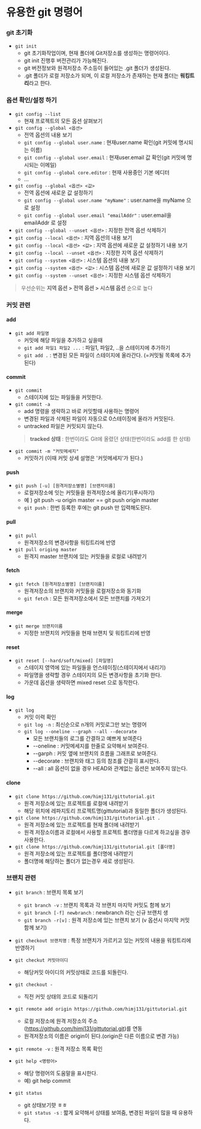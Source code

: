 #  유용한 git 명령어

### git 초기화
- `git init` 
    - git 초기화작업이며, 현재 폴더에 Git저장소를 생성하는 명령어이다.
    - git init 진행후 버전관리가 가능해진다.
    - git 버전정보와 원격저장소 주소등이 들어있는 .git 폴더가 생성된다.
    - .git 폴더가 로컬 저장소가 되며, 이 로컬 저장소가 존재하는 현재 폴더는 **워킹트리**라고 한다.
    
### 옵션 확인/설정 하기
- `git config --list` 
   - 현재 프로젝트의 모든 옵션 살펴보기  
- `git config --global <옵션> ` 
    - 전역 옵션의 내용 보기  
    - `git config --global user.name` : 현재user.name 확인(git 커밋에 명시되는 이름)
    - `git config --global user.email` : 현재user.email 값 확인(git 커밋에 명시되는 이메일)
    - `git config --global core.editor` : 현재 사용중인 기본 에디터
    - ...
- `git config --global <옵션> <값> `
    - 전역 옵션에 새로운 값 설정하기
    - `git config --global user.name "myName"` : user.name을 myName 으로 설정
    - `git config --global user.email "emailAddr"` : user.email을 emailAddr 로 설정
- `git config --global --unset <옵션>` : 지정한 전역 옵션 삭제하기  
- `git config --local <옵션>` : 지역 옵션의 내용 보기  
- `git config --local <옵션> <값>` : 지역 옵션에 새로운 값 설정하기 내용 보기  
- `git config --local --unset <옵션>` : 지정한 지역 옵션 삭제하기  
- `git config --system <옵션>` : 시스템 옵션의 내용 보기  
- `git config --system <옵션> <값>` : 시스템 옵션에 새로운 값 설정하기 내용 보기  
- `git config --system --unset <옵션>` : 지정한 시스템 옵션 삭제하기
> 우선순위는 **지역 옵션 > 전역 옵션 > 시스템 옵션** 순으로 높다  

### 커밋 관련
#### add
- `git add 파일명` 
    - 커밋에 해당 파일을 추가하고 싶을때
    - `git add 파일1 파일2 ...` : 파일1, 파일2, ..을 스테이지에 추가하기
    - `git add .` : 변경된 모든 파일이 스테이지에 올라간다. (=커밋될 목록에 추가된다)
#### commit
- `git commit` 
    - 스테이지에 있는 파일들을 커밋한다.
- `git commit -a` 
    - add 명령을 생략하고 바로 커밋할때 사용하는 명령어
    - 변경된 파일과 삭제된 파일이 자동으로 0스테이징에 올라가 커밋된다.
    - untracked 파일은 커밋되지 않는다.
    > **tracked 상태** : 한번이라도 Git에 올렸던 상태(한번이라도 add를 한 상태)
- `git commit -m "커밋메세지"` 
    - 커밋하기 (이때 커밋 상세 설명은 '커밋메세지'가 된다.)
    
#### push
- `git push [-u] [원격저장소별명] [브랜치이름]`
    - 로컬저장소에 잇는 커밋들을 원격저장소에 올리기(푸시하기)
    - 예 ) git push -u origin master == git push origin master
    - `git push` : 한번 등록한 후에는 git push 만 입력해도된다.

#### pull
- `git pull`
    - 원격저장소의 변경사항을 워킹트리에 반영
- `git pull origing master` 
    - 원격지 master 브랜치에 있는 커밋들을 로컬로 내려받기

#### fetch
- `git fetch [원격저장소별명] [브랜치이름]`
    - 원격저장소의 브랜치와 커밋들을 로컬저장소와 동기화
    - `git fetch` : 모든 원격저장소에서 모든 브랜치를 가져오기
#### merge
- `git merge 브랜치이름` 
    - 지정한 브랜치의 커밋들을 현재 브랜치 및 워킹트리에 반영
#### reset
- `git reset [--hard/soft/mixed] [파일명]`
    - 스테이지 영역에 있는 파일들을 언스테이징(스테이지에서 내리기)
    - 파일명을 생략할 경우 스테이지의 모든 변경사항을 초기화 한다.
    - 가운데 옵션을 생략하면 mixed reset 으로 동작한다.

#### log
- `git log` 
    - 커밋 이력 확인
    - `git log -n` : 최신순으로 n개의 커밋로그만 보는 명령어
    - `git log --oneline --graph --all --decorate` 
        - 모든 브랜치들의 로그를 간결하고 예쁘게 보여준다
        - --oneline : 커밋메세지를 한줄로 요약해서 보여준다.
        - --garph : 커밋 옆에 브랜치의 흐름을 그래프로 보여준다.
        - --decorate : 브랜치와 태그 등의 참조를 간결히 표시한다.
        - --all : all 옵션이 없을 경우 HEAD와 관계없는 옵션은 보여주지 않는다.
#### clone
- `git clone https://github.com/himj131/gittutorial.git` 
    - 원격 저장소에 있는 프로젝트를 로컬에 내려받기
    - 해당 위치에 레파지토리 프로젝트명(gittutorial)과 동일한 폴더가 생성된다.
- `git clone https://github.com/himj131/gittutorial.git .` 
    - 원격 저장소에 있는 프로젝트를 현재 폴더에 내려받기
    - 원격 저장소이름과 로컬에서 사용할 프로젝트 폴더명을 다르게 하고싶을 경우 사용한다.
- `git clone https://github.com/himj131/gittutorial.git [폴더명]`
    - 원격 저장소에 있는 프로젝트를 폴더명에 내려받기
    - 폴더명에 해당하는 폴더가 없는경우 새로 생성된다.
    

### 브랜치 관련
- `git branch` : 브랜치 목록 보기
    - `git branch -v` : 브랜치 목록과 각 브랜치 마지막 커밋도 함께 보기
    - `git branch [-f] newbranch` : newbranch  라는 신규 브랜치 생  
    - `git branch -r[v]` : 원격 저장소에 있는 브랜치 보기 (v 옵션시 마지막 커밋 함께 보기) 
- `git checkout 브랜치명` : 특정 브랜치가 가르키고 있는 커밋의 내용을 워킹트리에 반영하기
- `git checkut 커밋아이디` 
    - 해당커밋 아이디의 커밋상태로 코드를 되돌린다.
- `git checkout -` 
    - 직전 커밋 상태의 코드로 되돌리기
- `git remote add origin https://github.com/himj131/gittutorial.git` 
    - 로컬 저장소에 원격 저장소의 주소(https://github.com/himj131/gittutorial.git)를 연동
    - 원격저장소의 이름은 origin이 된다.(origin은 다른 이름으로 변경 가능)
- `git remote -v` : 원격 저장소 목록 확인

- `git help <명령어>` 
    - 해당 명령어의 도움말을 표시한다.
    - 예) git help commit

- `git status`
    - git 상태보기햣 ㅎㅎ
    - `git status -s` : 짧게 요약해서 상태를 보여줌, 변경된 파일이 많을 때 유용하다.